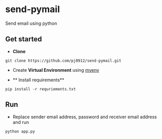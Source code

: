 # send-pymail
Send email using python

## Get started
- **Clone** 
```
git clone https://github.com/pj8912/send-pymail.git
```

- Create **Virtual Environment** using [myenv](https://github.com/pj8912/myenv)

- ** Install requirements**
```
pip install -r requriements.txt
```

## Run
- Replace sender email address, password and receiver email address and run 
```
python app.py
```